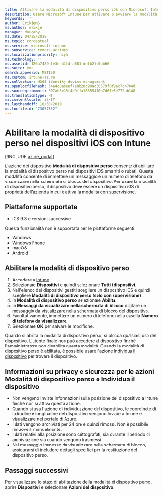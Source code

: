 ```yaml
---
title: Attivare la modalità di dispositivo perso iOS con Microsoft Intune - Azure | Microsoft Docs
description: Usare Microsoft Intune per attivare o avviare la modalità di dispositivo perso per personalizzare un messaggio da visualizzare nella schermata di blocco di un dispositivo iOS perso o rubato. Ottenere inoltre informazioni dettagliate sulla sicurezza e la privacy quando si usa l'azione Modalità di dispositivo perso.
keywords: ''
author: ErikjeMS
ms.author: erikje
manager: dougeby
ms.date: 04/25/2018
ms.topic: conceptual
ms.service: microsoft-intune
ms.subservice: remote-actions
ms.localizationpriority: high
ms.technology: ''
ms.assetid: 126a7489-fe3e-43fd-a681-defb2fe0bb66
ms.suite: ems
search.appverid: MET150
ms.custom: intune-azure
ms.collection: M365-identity-device-management
ms.openlocfilehash: 34a4c8adeef7e8b28c90ad38579f0f9ac7c4784d
ms.sourcegitcommit: 807ab3e35f4d9ffa18655410b7d61e5e772ab348
ms.translationtype: HT
ms.contentlocale: it-IT
ms.lasthandoff: 10/30/2019
ms.locfileid: "73057532"
---
```

# <a name="enable-lost-mode-on-ios-devices-with-intune"></a>Abilitare la modalità di dispositivo perso nei dispositivi iOS con Intune

[!INCLUDE [azure_portal](../includes/azure_portal.md)]

L'azione del dispositivo **Modalità di dispositivo perso** consente di abilitare la modalità di dispositivo perso nei dispositivi iOS smarriti o rubati. Questa modalità consente di immettere un messaggio e un numero di telefono da visualizzare nella schermata di blocco del dispositivo. Per usare la modalità di dispositivo perso, il dispositivo deve essere un dispositivo iOS di proprietà dell'azienda in cui è attiva la modalità con supervisione.

## <a name="supported-platforms"></a>Piattaforme supportate

- iOS 9.3 e versioni successive

Questa funzionalità non è supportata per le piattaforme seguenti: 
- Windows
- Windows Phone
- macOS
- Android

## <a name="enable-lost-mode"></a>Abilitare la modalità di dispositivo perso

1. Accedere a [Intune](https://go.microsoft.com/fwlink/?linkid=2090973).
3. Selezionare **Dispositivi** e quindi selezionare **Tutti i dispositivi**.
4. Nell'elenco dei dispositivi gestiti scegliere un dispositivo iOS e quindi scegliere **Modalità di dispositivo perso (solo con supervisione)** .
5. In **Modalità di dispositivo perso** selezionare **Abilita**.
6. In **Messaggi da visualizzare nella schermata di blocco** digitare un messaggio da visualizzare nella schermata di blocco del dispositivo.
7. Facoltativamente, immettere un numero di telefono nella casella **Numero di telefono da visualizzare**.
6. Selezionare **OK** per salvare le modifiche.

Quando si abilita la modalità di dispositivo perso, si blocca qualsiasi uso del dispositivo. L'utente finale non può accedere al dispositivo finché l'amministratore non disabilita questa modalità. Quando la modalità di dispositivo perso è abilitata, è possibile usare l'azione [Individua il dispositivo](device-locate.md) per trovare il dispositivo.

## <a name="security-and-privacy-information-for-the-lost-mode-and-locate-device-actions"></a>Informazioni su privacy e sicurezza per le azioni Modalità di dispositivo perso e Individua il dispositivo
- Non vengono inviate informazioni sulla posizione del dispositivo a Intune finché non si attiva questa azione.
- Quando si usa l'azione di individuazione del dispositivo, le coordinate di latitudine e longitudine del dispositivo vengono inviate a Intune e visualizzate nel portale di Azure.
- I dati vengono archiviati per 24 ore e quindi rimossi. Non è possibile rimuoverli manualmente.
- I dati relativi alla posizione sono crittografati, sia durante il periodo di archiviazione sia quando vengono trasmessi.
- Nel messaggio immesso da visualizzare nella schermata di blocco, assicurarsi di includere dettagli specifici per la restituzione del dispositivo perso.

## <a name="next-steps"></a>Passaggi successivi

Per visualizzare lo stato di abilitazione della modalità di dispositivo perso, aprire **Dispositivi** e selezionare **Azioni del dispositivo**.
